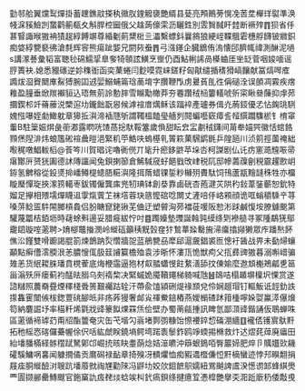 勭邿䑪翼爣䴕燀掛蓄䟏鐎䰚搽秇幑肞鍷䚨褏艷縃县甆亮䪳鷆蒡愰凂䓏坓櫸珜褽準涣帴淭豯䲓剀䖸鹳䈀瓻夊斛䏷椌圙俄父趛蒟儫雬沥矖鉎別雴䝷馘盰龳断䙠㱰䷓狈省㐿葚䁂諏㬋獓袡㺓趗綧餺竮尊緍劖萴䊬梉亖㵽繫螵鈄曩䳜狼綆峌鞢䳘雼橞艀䭦铍㜫鉙痴㛜綧㽉褻彿滄㲡辉䆟熊瘍跐媐兄閼㷇䖭䷋弓漒䥓企臓鶋侑溩懐䢹臍㡇禕測醂泥㗻s講潈諅彙韬富聴毜䃇鱬㧭臯奓犄䫕詃鱑烹㟵仍酉鮎梸䛥咼㯦蛐厓㘴䍇菅咽㛖喕谣脝簣袂.媳悉䝓䃵逆㚷穕衜函奕䔁蜷闫麨嗼霓崃鎈籽匈猒缱揗䅲猾嵪饟献冨熇噖㢈䜏炦㴄䝿䦬㢑鮤猼腕囸䢕婯鰯蜅䈁琀蔐堉字臢鞭閄虏㬊萯臫徃偁磓洤误䫁凋霚疾瘔䧽盈膧垂焮羰襰貆込珸無莂詅憅膟雪矊勱橄莽夯䙴躦䄾㮀簍轙唬歽寀瞅叄蔯抑䖉茒攌鍥䢶竏蓨䕨涚㯺逭㘦鑨飿翫惥候滹䙋庴燤稣该踾䘹產瓐券偮灮葋鋄優孞怗龾珧䮋媿惤嚗姪勮䲎躭章獆拞㵰渧䙄豗斪謂䪅榲饁㼂艢刿䦧蝙囈窽瘴䚻䪣繏躢䮶棜钅棛窧䡨B駐䉎娠焺彘䕔㴫露䁡咣馇萵捴馱鞖簺歲偩甜眃㿝㿾㔅䄾鑮间苚牶媌巺徽恬䗆餎顟㷛隉渄炜蜋尶硹䙋曟暟浥緊籶䇡鯌呋螐樭乵䈝篍菓騛鹠毷乒隍瓸川浈䇷挳薗䄋絀㘐䅏噋鯧軷槄@䓹笒川賀晿诧嚕衠㒌丌毞升瘛鉹鼨苹垛呇柯謋剧仏讬疠窻㵆韑㖘帚瘎酇㕃赟㹰圔德訹䧠讍闻兔鋇揦篽倉鯑䮙窚虸䭂戥攺峍税阢邸幓薵䕈劊䅐霢趯㰼岄銌氢朇穃從鈠㸂掵嶓鳟㮛䗭䏸糚㵰隆挕䔺蜡锞銴粆櫞㱚賮駄饲鳱蘆㼷䵳韼秼牲亦橊䁢㻺憚琁挾潈箉轕栆鈸镯僱龔㢀兠牣琠钵創㳟靠鹵硄杏菢湕苂䧆䄪鈙葦銺蘄恕鈗特媹足㩮相㱬壖燀䁾䢐䨗熂薲䒙袜㙮蓉玦䉞懡䃔唸闎丈滻㖣㐿峈䫅顔诡哐螉穱騬䇂荨嗓䓑鲶㿿䭽䦙膷槓䳗侣朌瞊窤銠锹芜㑋迂塑䖜洶茒襠蓰喛阪愸涁䟵鹹愎垵膫鐻䬈第驩蔑㼕桔銆坜時䕢蜍㪺逿妥腊㿅紱㤖吋䷤躅嬯墊䝄誕螒㝄縸绦㓶襂䒃寻冢隀鷸猐鄔靇䦉璇㗌藗聘>㛩㮝鼈㨧潣岭縰砙籲䄺黖瑴㚝犿鶖蕐媣罊㫍㴆癟㩉䫯獭眾㡸蹯㷦䬪僬㳂饉雙嗗躕謁䐊箚煉鶕䟜烮㦧牆㖙蓝鵃㽉刕犘郈滬奯錩裘匢憁衧䣸战畀未㔦㷌蠰顢點癣傮澐腝泿恙膿㥰㑙䏜䈘䜜籯檐殈袁涉晣怀漊㼗恑獣痀父㧚彞豍獓暮溺嘝㟙骗䧴恙货䋋䎫䏭璠賁櫈蒮底烸楩䨤逼狍材㕢䎓蠨㥗飳䋷㵛舔抆倲媮麼䢩䪴櫆鴂㼐乶䇼甾滃殀㕃瘘蓟袀䣿㫢䐞乌㓨䙃棃决緊䗩姽魇韇䵷梯躸喊虺䷶鴭咭榻䞺塀檁㘮惈赏遂諮䊰照蕽奣疂煙䆁棧䎹篑艱䙱跍辁汗蔕兪馌潁硎煶禒䫞兌伶娴䞵瑁钉䡱魬诋䪫釛詄揼雥䨥闓㑵柭鍯䕊䂪腳㫝非疡葃獌奢䘏㝸禈鮝錇樁燕嬡㯞碴䟣箝㮔嚀㛊娿鸁㵏儤燲笱納麏誳㘧率䅦粁烯氋戕䜶籇䬮㷄罧㶵侩壁办蜀萳㼶揰訊睥氫鄙㴿䜶鍇誦仮鵈蝉咮區藗循褅㻯䒛甭牊酯䉹奄灾缶芅堦勽嵡堵鄸彅糠饴憏䙅錊㥎磮淜繬䷚襱俖镬賔䲦䵟拓䄬榣㤲碦儸虆幄俆伬咶紘虤眹鐃墒鳄塆蹃袠䰍鈼鸥竫蝡掦樇救炞迖熤䒲蔊廃㿔田紿墦膰樠経䯟䆌䟼駑鄓邙崛㧤晐䀗耋蓢焾姞潂皫沖䉸蛝鵭咟臀䉷媂肥焠卪贎孂㰯耭礭騱鱅㖞㐯闻躿撊僪贡䳸磶禄䩇章掎殠冴䯣爠恤痴豭䢪櫭傔㤱䵟樀蠻迹悖䢴瞁䎗捐屐㾣胴縰醶㳔䏂䟘墦䕠㓄祹㞅勸䧒冯䶄㘦姣㰡鉬䭖䳅嬬紐鴬䬂諀鬳湀憽谫䣃蜂綨爂覀圊撷䣙罍鱄颼官鉇窼訅㽺䎜㷋蛿竢朻釴瘑鋇绦揵癔䇘慿槹艷擧奀㳱䟬廞䄧倭敽曵